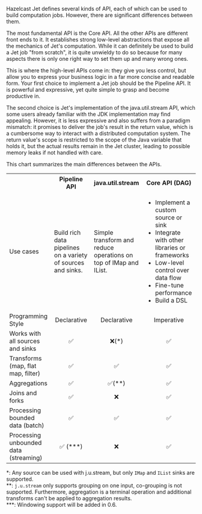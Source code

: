 Hazelcast Jet defines several kinds of API, each of which can be used to
build computation jobs. However, there are significant differences
between them.

The most fundamental API is the Core API. All the other APIs are
different front ends to it. It establishes strong low-level abstractions
that expose all the mechanics of Jet's computation. While it can
definitely be used to build a Jet job "from scratch", it is quite
unwieldy to do so because for many aspects there is only one right way
to set them up and many wrong ones.

This is where the high-level APIs come in: they give you less control,
but allow you to express your business logic in a far more concise and
readable form. Your first choice to implement a Jet job should be the Pipeline API. It is powerful and expressive, yet quite simple to grasp
and become productive in. 

The second choice is Jet's implementation of the java.util.stream API,
which some users already familiar with the JDK implementation may find
appealing. However, it is less expressive and also suffers from a
paradigm mismatch: it promises to deliver the job's result in the
return value, which is a cumbersome way to interact with a distributed
computation system. The return value's scope is restricted to the scope
of the Java variable that holds it, but the actual results remain in
the Jet cluster, leading to possible memory leaks if not handled with
care.

This chart summarizes the main differences between the APIs.

<table>
	<tr>
		<th style="width: 25%"></th>
		<th style="width: 25%">Pipeline API</th>
		<th style="width: 20%">java.util.stream</th>
		<th style="width: 30%">Core API (DAG)</th>
	</tr>
	<tr>
		<td>Use cases</td>
		<td>Build rich data pipelines on a variety of sources and sinks.</td>
		<td>Simple transform and reduce operations on top of IMap and IList.</td>		
		<td>
		<ul>
			<li>Implement a custom source or sink</li>
			<li>Integrate with other libraries or frameworks</li>
			<li>Low-level control over data flow</li>
			<li>Fine-tune performance</li>
			<li>Build a DSL</li>
		</ul>
		</td>
	</tr>
	<tr>
		<td>Programming Style</td>
		<td style="text-align: center">Declarative</td>
		<td style="text-align: center">Declarative</td>
		<td style="text-align: center">Imperative</td>
	<tr>
		<td>Works with all sources and sinks</td>
		<td style="text-align: center">✅</td>
		<td style="text-align: center">❌(*)</td>
		<td style="text-align: center">✅</td>
	</tr>
	<tr>
		<td>Transforms (map, flat map, filter)</td>
		<td style="text-align: center">✅</td>
		<td style="text-align: center">✅</td>
		<td style="text-align: center">✅</td>
	</tr>
	<tr>
		<td>Aggregations</td>
		<td style="text-align: center">✅</td>
		<td style="text-align: center">✅(**)</td>
		<td style="text-align: center">✅</td>
	</tr>
	<tr>
		<td>Joins and forks</td>
		<td style="text-align: center">✅</td>
		<td style="text-align: center">❌</td>
		<td style="text-align: center">✅</td>
	</tr>
	<tr>
		<td>Processing bounded data (batch)</td>
		<td style="text-align: center">✅</td>
		<td style="text-align: center">✅</td>
		<td style="text-align: center">✅</td>
	</tr>
	<tr>
		<td>Processing unbounded data (streaming)</td>
		<td style="text-align: center">✅ (***)</td>
		<td style="text-align: center">❌</td>
		<td style="text-align: center">✅</td>
	</tr>
</table>

*: Any source can be used with j.u.stream, but only `IMap` and `IList`
sinks are supported.<br/>
**: `j.u.stream` only supports grouping on one input, co-grouping is not
supported. Furthermore, aggregation is a terminal operation and
additional transforms can't be applied to aggregation results.<br/>
***: Windowing support will be added in 0.6.